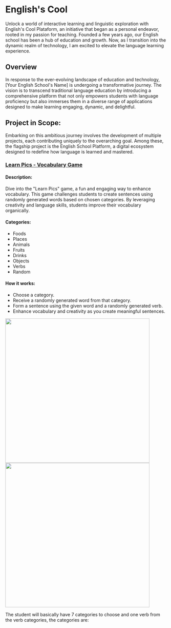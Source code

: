 <h1>English's Cool</h1>
<p>Unlock a world of interactive learning and linguistic exploration with English's Cool Plataform, an initiative that began as a personal endeavor, rooted in my passion for teaching. Founded a few years ago, our English school has been a hub of education and growth. Now, as I transition into the dynamic realm of technology, I am excited to elevate the language learning experience.</p>
<h2>Overview</h2>
<p>In response to the ever-evolving landscape of education and technology, [Your English School's Name] is undergoing a transformative journey. The vision is to transcend traditional language education by introducing a comprehensive platform that not only empowers students with language proficiency but also immerses them in a diverse range of applications designed to make learning engaging, dynamic, and delightful.</p>
<h2>Project in Scope:</h2>
<p>Embarking on this ambitious journey involves the development of multiple projects, each contributing uniquely to the overarching goal. Among these, the flagship project is the English School Platform, a digital ecosystem designed to redefine how language is learned and mastered.</p>
<h3><a href="https://github.com/Faabry/Englishs-Cool/tree/master/Learn_Pics">Learn Pics - Vocabulary Game</a></h3>
<h4>Description:</h4>
<p>Dive into the "Learn Pics" game, a fun and engaging way to enhance vocabulary. This game challenges students to create sentences using randomly generated words based on chosen categories. By leveraging creativity and language skills, students improve their vocabulary organically.</p>
<h4>Categories:</h4>
<ul>
  <li>Foods</li>
  <li>Places</li>
  <li>Animals</li>
  <li>Fruits</li>
  <li>Drinks</li>
  <li>Objects</li>
  <li>Verbs</li>
  <li>Random</li>
</ul>
<h4>How it works:</h4>
<ul>
  <li>Choose a category.</li>
  <li>Receive a randomly generated word from that category.</li>
  <li>Form a sentence using the given word and a randomly generated verb.</li>
  <li>Enhance vocabulary and creativity as you create meaningful sentences.</li>
</ul>
<img src="https://github.com/Faabry/Englishs-Cool/assets/110841289/96a9c825-f878-4e38-b7de-63dbe697addf" widht=450px height=450px>
<img src="https://github.com/Faabry/Englishs-Cool/assets/110841289/7fbc0ed0-9a2f-423b-96e8-c20d0c1d8a58" widht=450px height=450px>

<p>The student will basically have 7 categories to choose and one verb from the verb categories, the categories are:</p>

